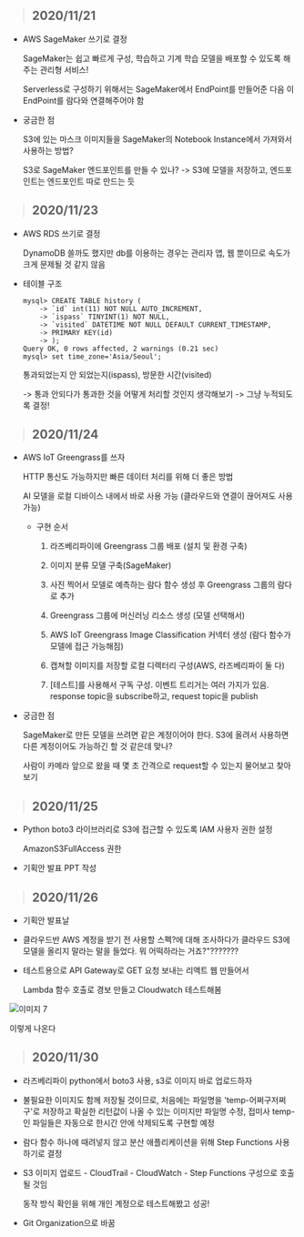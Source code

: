 > <h2>2020/11/21</h2>

- AWS SageMaker 쓰기로 결정

  SageMaker는 쉽고 빠르게 구성, 학습하고 기계 학습 모델을 배포할 수 있도록 해주는 관리형 서비스!

  Serverless로 구성하기 위해서는 SageMaker에서 EndPoint를 만들어준 다음 이 EndPoint를 람다와 연결해주어야 함

- 궁금한 점   

  S3에 있는 마스크 이미지들을 SageMaker의 Notebook Instance에서 가져와서 사용하는 방법?

  S3로 SageMaker 엔드포인트를 만들 수 있나? -> S3에 모델을 저장하고, 엔드포인트는 엔드포인트 따로 만드는 듯
  
  

> <h2>2020/11/23</h2>

- AWS RDS 쓰기로 결정

  DynamoDB 쓸까도 했지만 db를 이용하는 경우는 관리자 앱, 웹 뿐이므로 속도가 크게 문제될 것 같지 않음

- 테이블 구조

  ```
  mysql> CREATE TABLE history (
      -> `id` int(11) NOT NULL AUTO_INCREMENT,
      -> `ispass` TINYINT(1) NOT NULL,
      -> `visited` DATETIME NOT NULL DEFAULT CURRENT_TIMESTAMP,
      -> PRIMARY KEY(id)
      -> );
  Query OK, 0 rows affected, 2 warnings (0.21 sec)
  mysql> set time_zone='Asia/Seoul';
  ```

  통과되었는지 안 되었는지(ispass), 방문한 시간(visited)

  -> 통과 안되다가 통과한 것을 어떻게 처리할 것인지 생각해보기 -> 그냥 누적되도록 결정!

  

> <h2>2020/11/24</h2>

- AWS IoT Greengrass를 쓰자

  HTTP 통신도 가능하지만 빠른 데이터 처리를 위해 더 좋은 방법

  AI 모델을 로컬 디바이스 내에서 바로 사용 가능 (클라우드와 연결이 끊어져도 사용 가능)

  - 구현 순서

    1. 라즈베리파이에 Greengrass 그룹 배포 (설치 및 환경 구축)

    2. 이미지 분류 모델 구축(SageMaker)
    3. 사진 찍어서 모델로 예측하는 람다 함수 생성 후 Greengrass 그룹의 람다로 추가
    4. Greengrass 그룹에 머신러닝 리소스 생성 (모델 선택해서)
    5. AWS IoT Greengrass Image Classification 커넥터 생성 (람다 함수가 모델에 접근 가능해짐)
    6. 캡쳐할 이미지를 저장할 로컬 디렉터리 구성(AWS, 라즈베리파이 둘 다)
    7. [테스트]를 사용해서 구독 구성. 이벤트 트리거는 여러 가지가 있음. response topic을 subscribe하고, request topic을 publish

- 궁금한 점

  SageMaker로 만든 모델을 쓰려면 같은 계정이어야 한다. S3에 올려서 사용하면 다른 계정이어도 가능하긴 할 것 같은데 맞나?

  사람이 카메라 앞으로 왔을 때 몇 초 간격으로 request할 수 있는지 물어보고 찾아보기



> <h2>2020/11/25</h2>

- Python boto3 라이브러리로 S3에 접근할 수 있도록 IAM 사용자 권한 설정

  AmazonS3FullAccess 권한

- 기획안 발표 PPT 작성  




> <h2>2020/11/26</h2>

- 기획안 발표날

- 클라우드반 AWS 계정을 받기 전 사용할 스펙?에 대해 조사하다가 클라우드 S3에 모델을 올리지 말라는 말을 들었다. 뭐 어떡하라는 거죠?"??????? 

- 테스트용으로 API Gateway로 GET 요청 보내는 리액트 웹 만들어서  

  Lambda 함수 호출로 경보 만들고 Cloudwatch 테스트해봄

![이미지 7](https://user-images.githubusercontent.com/30336831/100345055-19d14380-3025-11eb-9f75-4b1d1388a098.png)

이렇게 나온다

> <h2>2020/11/30</h2>

- 라즈베리파이 python에서 boto3 사용, s3로 이미지 바로 업로드하자

- 불필요한 이미지도 함께 저장될 것이므로, 처음에는 파일명을 'temp-어쩌구저쩌구'로 저장하고 확실한 리턴값이 나올 수 있는 이미지만 파일명 수정, 접미사 temp-인 파일들은 자동으로 한시간 안에 삭제되도록 구현할 예정

- 람다 함수 하나에 때려넣지 않고 분산 애플리케이션을 위해 Step Functions 사용하기로 결정

- S3 이미지 업로드 - CloudTrail - CloudWatch - Step Functions 구성으로 호출될 것임

  동작 방식 확인을 위해 개인 계정으로 테스트해봤고 성공! 

- Git Organization으로 바꿈

  
